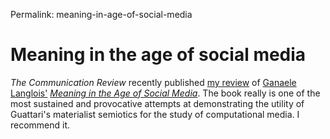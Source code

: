 Permalink: meaning-in-age-of-social-media

# Meaning in the age of social media

_The Communication Review_ recently published [my review](http://www.tandfonline.com/doi/abs/10.1080/10714421.2015.1100482?journalCode=gcrv20) of [Ganaele Langlois'](http://people.laps.yorku.ca/people.nsf/researcherprofile?readform&shortname=gana) [_Meaning in the Age of Social Media_](http://www.palgrave.com/us/book/9781137356604). The book really is one of the most sustained and provocative attempts at demonstrating the utility of Guattari's materialist semiotics for the study of computational media. I recommend it.
